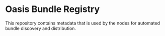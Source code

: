 # Oasis Bundle Registry

This repository contains metadata that is used by the nodes for automated
bundle discovery and distribution.

